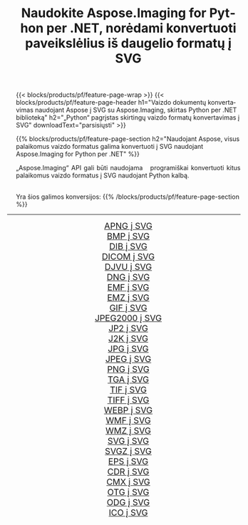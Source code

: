 ﻿---
title: Naudokite Aspose.Imaging for Python per .NET, norėdami konvertuoti paveikslėlius iš daugelio formatų į SVG 
weight: 3920
url: /lt/python-net/conversion/to/svg 
lang: lt
langdirlevel: 2
locales: zh-hans,ja,it,ru,de,es,fr,nl,id,lt,pl,pt,vi,tr,ko,zh-hant,ar,hi,th,sv,cs,uk,he
description: Galite naudoti Aspose.Imaging for Python per .NET biblioteką, norėdami konvertuoti iš įvairių formatų į SVG
---

{{< blocks/products/pf/feature-page-wrap >}}
{{< blocks/products/pf/feature-page-header h1="Vaizdo dokumentų konvertavimas naudojant Aspose į SVG su Aspose.Imaging, skirtas Python per .NET biblioteką" h2="„Python“ pagrįstas skirtingų vaizdo formatų konvertavimas į SVG" downloadText="parsisiųsti" >}}


{{% blocks/products/pf/feature-page-section  h2="Naudojant Aspose, visus palaikomus vaizdo formatus galima konvertuoti į SVG naudojant Aspose.Imaging for Python per .NET" %}}
<p align=justify>„Aspose.Imaging“ API gali būti naudojama   programiškai konvertuoti kitus palaikomus vaizdo formatus į SVG naudojant Python kalbą.</p>
<br/>
Yra šios galimos konversijos:
{{% /blocks/products/pf/feature-page-section %}}
<div class="container-fluid productfamilypage bg-gray">
    <div class="convertypes bg-gray agp-content section">
        <div class="container">
		<hr style="margin-left:-20px;"/>
		<div class="row other-converters" style="gap: 10px;font-size: 19px;text-align:center;">
		    <div class='col-md-2 other-converter remove-lp remove-rp'><a href="/imaging/lt/python-net/conversion/apng-to-svg" style="padding:15px;">APNG į SVG</a></div>
<div class='col-md-2 other-converter remove-lp remove-rp'><a href="/imaging/lt/python-net/conversion/bmp-to-svg" style="padding:15px;">BMP į SVG</a></div>
<div class='col-md-2 other-converter remove-lp remove-rp'><a href="/imaging/lt/python-net/conversion/dib-to-svg" style="padding:15px;">DIB į SVG</a></div>
<div class='col-md-2 other-converter remove-lp remove-rp'><a href="/imaging/lt/python-net/conversion/dicom-to-svg" style="padding:15px;">DICOM į SVG</a></div>
<div class='col-md-2 other-converter remove-lp remove-rp'><a href="/imaging/lt/python-net/conversion/djvu-to-svg" style="padding:15px;">DJVU į SVG</a></div>
<div class='col-md-2 other-converter remove-lp remove-rp'><a href="/imaging/lt/python-net/conversion/dng-to-svg" style="padding:15px;">DNG į SVG</a></div>
<div class='col-md-2 other-converter remove-lp remove-rp'><a href="/imaging/lt/python-net/conversion/emf-to-svg" style="padding:15px;">EMF į SVG</a></div>
<div class='col-md-2 other-converter remove-lp remove-rp'><a href="/imaging/lt/python-net/conversion/emz-to-svg" style="padding:15px;">EMZ į SVG</a></div>
<div class='col-md-2 other-converter remove-lp remove-rp'><a href="/imaging/lt/python-net/conversion/gif-to-svg" style="padding:15px;">GIF į SVG</a></div>
<div class='col-md-2 other-converter remove-lp remove-rp'><a href="/imaging/lt/python-net/conversion/jpeg2000-to-svg" style="padding:15px;">JPEG2000 į SVG</a></div>
<div class='col-md-2 other-converter remove-lp remove-rp'><a href="/imaging/lt/python-net/conversion/jp2-to-svg" style="padding:15px;">JP2 į SVG</a></div>
<div class='col-md-2 other-converter remove-lp remove-rp'><a href="/imaging/lt/python-net/conversion/j2k-to-svg" style="padding:15px;">J2K į SVG</a></div>
<div class='col-md-2 other-converter remove-lp remove-rp'><a href="/imaging/lt/python-net/conversion/jpg-to-svg" style="padding:15px;">JPG į SVG</a></div>
<div class='col-md-2 other-converter remove-lp remove-rp'><a href="/imaging/lt/python-net/conversion/jpeg-to-svg" style="padding:15px;">JPEG į SVG</a></div>
<div class='col-md-2 other-converter remove-lp remove-rp'><a href="/imaging/lt/python-net/conversion/png-to-svg" style="padding:15px;">PNG į SVG</a></div>
<div class='col-md-2 other-converter remove-lp remove-rp'><a href="/imaging/lt/python-net/conversion/tga-to-svg" style="padding:15px;">TGA į SVG</a></div>
<div class='col-md-2 other-converter remove-lp remove-rp'><a href="/imaging/lt/python-net/conversion/tif-to-svg" style="padding:15px;">TIF į SVG</a></div>
<div class='col-md-2 other-converter remove-lp remove-rp'><a href="/imaging/lt/python-net/conversion/tiff-to-svg" style="padding:15px;">TIFF į SVG</a></div>
<div class='col-md-2 other-converter remove-lp remove-rp'><a href="/imaging/lt/python-net/conversion/webp-to-svg" style="padding:15px;">WEBP į SVG</a></div>
<div class='col-md-2 other-converter remove-lp remove-rp'><a href="/imaging/lt/python-net/conversion/wmf-to-svg" style="padding:15px;">WMF į SVG</a></div>
<div class='col-md-2 other-converter remove-lp remove-rp'><a href="/imaging/lt/python-net/conversion/wmz-to-svg" style="padding:15px;">WMZ į SVG</a></div>
<div class='col-md-2 other-converter remove-lp remove-rp'><a href="/imaging/lt/python-net/conversion/svg-to-svg" style="padding:15px;">SVG į SVG</a></div>
<div class='col-md-2 other-converter remove-lp remove-rp'><a href="/imaging/lt/python-net/conversion/svgz-to-svg" style="padding:15px;">SVGZ į SVG</a></div>
<div class='col-md-2 other-converter remove-lp remove-rp'><a href="/imaging/lt/python-net/conversion/eps-to-svg" style="padding:15px;">EPS į SVG</a></div>
<div class='col-md-2 other-converter remove-lp remove-rp'><a href="/imaging/lt/python-net/conversion/cdr-to-svg" style="padding:15px;">CDR į SVG</a></div>
<div class='col-md-2 other-converter remove-lp remove-rp'><a href="/imaging/lt/python-net/conversion/cmx-to-svg" style="padding:15px;">CMX į SVG</a></div>
<div class='col-md-2 other-converter remove-lp remove-rp'><a href="/imaging/lt/python-net/conversion/otg-to-svg" style="padding:15px;">OTG į SVG</a></div>
<div class='col-md-2 other-converter remove-lp remove-rp'><a href="/imaging/lt/python-net/conversion/odg-to-svg" style="padding:15px;">ODG į SVG</a></div>
<div class='col-md-2 other-converter remove-lp remove-rp'><a href="/imaging/lt/python-net/conversion/ico-to-svg" style="padding:15px;">ICO į SVG</a></div>
                </div>
        </div>
    </div>
</div>
<br/>

